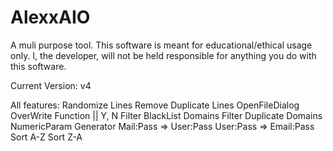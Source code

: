 # AlexxAIO
A muli purpose tool. This software is meant for educational/ethical usage only. I, the developer, will not be held responsible for anything you do with this software.

Current Version: v4

All features: Randomize Lines
              Remove Duplicate Lines
              OpenFileDialog
              OverWrite Function || Y, N
              Filter BlackList Domains
              Filter Duplicate Domains
              NumericParam Generator
              Mail:Pass => User:Pass
              User:Pass => Email:Pass
              Sort A-Z
              Sort Z-A
